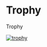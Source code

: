 # Trophy
Trophy

[![trophy](https://github-profile-trophy.vercel.app/?username=abhishekjallawaram)](https://github.com/ryo-ma/github-profile-trophy)

